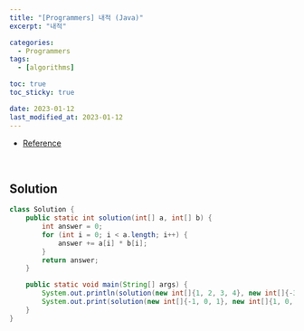```yaml
---
title: "[Programmers] 내적 (Java)"
excerpt: "내적"

categories:
  - Programmers
tags:
  - [algorithms]

toc: true
toc_sticky: true

date: 2023-01-12
last_modified_at: 2023-01-12
---
```

- [Reference](https://school.programmers.co.kr/learn/courses/30/lessons/70128)

<br>

## Solution

```java
class Solution {
    public static int solution(int[] a, int[] b) {
        int answer = 0;
        for (int i = 0; i < a.length; i++) {
            answer += a[i] * b[i];
        }
        return answer;
    }

    public static void main(String[] args) {
        System.out.println(solution(new int[]{1, 2, 3, 4}, new int[]{-3, -1, 0, 2}));
        System.out.print(solution(new int[]{-1, 0, 1}, new int[]{1, 0, -1}));
    }
}
```